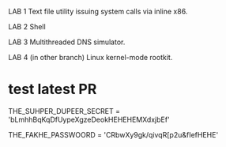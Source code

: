 LAB 1
Text file utility issuing system calls via inline x86.

LAB 2
Shell

LAB 3
Multithreaded DNS simulator.

LAB 4 (in other branch)
Linux kernel-mode rootkit.

# test latest PR

THE_SUHPER_DUPEER_SECRET = 'bLmhhBqKqDfUypeXgzeDeokHEHEHEMXdxjbEf'

THE_FAKHE_PASSWOORD = 'CRbwXy9gk/qivqR[p2u&fIefHEHE'
